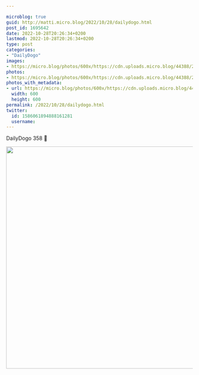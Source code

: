 ```yaml
---

microblog: true
guid: http://matti.micro.blog/2022/10/28/dailydogo.html
post_id: 1695642
date: 2022-10-28T20:26:34+0200
lastmod: 2022-10-28T20:26:34+0200
type: post
categories:
- "DailyDogo"
images:
- https://micro.blog/photos/600x/https://cdn.uploads.micro.blog/44388/2022/416a03951c.jpg
photos:
- https://micro.blog/photos/600x/https://cdn.uploads.micro.blog/44388/2022/416a03951c.jpg
photos_with_metadata:
- url: https://micro.blog/photos/600x/https://cdn.uploads.micro.blog/44388/2022/416a03951c.jpg
  width: 600
  height: 600
permalink: /2022/10/28/dailydogo.html
twitter:
  id: 1586061894888161281
  username:
---
```

DailyDogo 358 🐶

<img src="/media/uploads/2022/416a03951c.jpg" width="600" height="600" alt="" />
